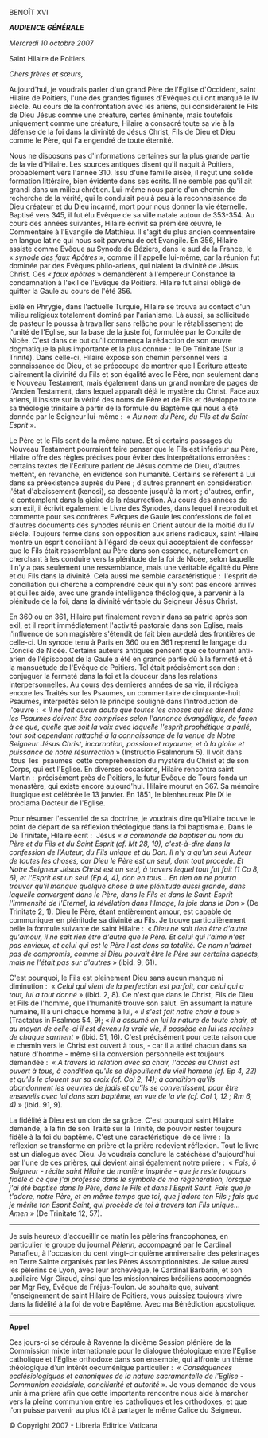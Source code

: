 BENOÎT XVI

***AUDIENCE GÉNÉRALE***

*Mercredi 10 octobre 2007*

Saint Hilaire de Poitiers

*Chers frères et sœurs,*

Aujourd'hui, je voudrais parler d'un grand Père de l'Eglise d'Occident, saint Hilaire de Poitiers, l'une des grandes figures d'Evêques qui ont marqué le IV siècle. Au cours de la confrontation avec les ariens, qui considéraient le Fils de Dieu Jésus comme une créature, certes éminente, mais toutefois uniquement comme une créature, Hilaire a consacré toute sa vie à la défense de la foi dans la divinité de Jésus Christ, Fils de Dieu et Dieu comme le Père, qui l'a engendré de toute éternité.

Nous ne disposons pas d'informations certaines sur la plus grande partie de la vie d'Hilaire. Les sources antiques disent qu'il naquit à Poitiers, probablement vers l'année 310. Issu d'une famille aisée, il reçut une solide formation littéraire, bien évidente dans ses écrits. Il ne semble pas qu'il ait grandi dans un milieu chrétien. Lui-même nous parle d'un chemin de recherche de la vérité, qui le conduisit peu à peu à la reconnaissance de Dieu créateur et du Dieu incarné, mort pour nous donner la vie éternelle. Baptisé vers 345, il fut élu Evêque de sa ville natale autour de 353-354. Au cours des années suivantes, Hilaire écrivit sa première œuvre, le Commentaire à l'Evangile de Matthieu. Il s'agit du plus ancien commentaire en langue latine qui nous soit parvenu de cet Evangile. En 356, Hilaire assiste comme Evêque au Synode de Béziers, dans le sud de la France, le « *synode des faux Apôtres* », comme il l'appelle lui-même, car la réunion fut dominée par des Evêques philo-ariens, qui niaient la divinité de Jésus Christ. Ces « *faux apôtres* » demandèrent à l'empereur Constance la condamnation à l'exil de l'Evêque de Poitiers. Hilaire fut ainsi obligé de quitter la Gaule au cours de l'été 356.

Exilé en Phrygie, dans l'actuelle Turquie, Hilaire se trouva au contact d'un milieu religieux totalement dominé par l'arianisme. Là aussi, sa sollicitude de pasteur le poussa à travailler sans relâche pour le rétablissement de l'unité de l'Eglise, sur la base de la juste foi, formulée par le Concile de Nicée. C'est dans ce but qu'il commença la rédaction de son œuvre dogmatique la plus importante et la plus connue :  le De Trinitate (Sur la Trinité). Dans celle-ci, Hilaire expose son chemin personnel vers la connaissance de Dieu, et se préoccupe de montrer que l'Ecriture atteste clairement la divinité du Fils et son égalité avec le Père, non seulement dans le Nouveau Testament, mais également dans un grand nombre de pages de l'Ancien Testament, dans lequel apparaît déjà le mystère du Christ. Face aux ariens, il insiste sur la vérité des noms de Père et de Fils et développe toute sa théologie trinitaire à partir de la formule du Baptême qui nous a été donnée par le Seigneur lui-même :  « *Au nom du Père, du Fils et du Saint-Esprit* ».

Le Père et le Fils sont de la même nature. Et si certains passages du Nouveau Testament pourraient faire penser que le Fils est inférieur au Père, Hilaire offre des règles précises pour éviter des interprétations erronées :  certains textes de l'Ecriture parlent de Jésus comme de Dieu, d'autres mettent, en revanche, en évidence son humanité. Certains se réfèrent à Lui dans sa préexistence auprès du Père ; d'autres prennent en considération l'état d'abaissement (kenosi), sa descente jusqu'à la mort ; d'autres, enfin, le contemplent dans la gloire de la résurrection. Au cours des années de son exil, il écrivit également le Livre des Synodes, dans lequel il reproduit et commente pour ses confrères Evêques de Gaule les confessions de foi et d'autres documents des synodes réunis en Orient autour de la moitié du IV siècle. Toujours ferme dans son opposition aux ariens radicaux, saint Hilaire montre un esprit conciliant à l'égard de ceux qui acceptaient de confesser que le Fils était ressemblant au Père dans son essence, naturellement en cherchant à les conduire vers la plénitude de la foi de Nicée, selon laquelle il n'y a pas seulement une ressemblance, mais une véritable égalité du Père et du Fils dans la divinité. Cela aussi me semble caractéristique :  l'esprit de conciliation qui cherche à comprendre ceux qui n'y sont pas encore arrivés et qui les aide, avec une grande intelligence théologique, à parvenir à la plénitude de la foi, dans la divinité véritable du Seigneur Jésus Christ.

En 360 ou en 361, Hilaire put finalement revenir dans sa patrie après son exil, et il reprit immédiatement l'activité pastorale dans son Eglise, mais l'influence de son magistère s'étendit de fait bien au-delà des frontières de celle-ci. Un synode tenu à Paris en 360 ou en 361 reprend le langage du Concile de Nicée. Certains auteurs antiques pensent que ce tournant anti-arien de l'épiscopat de la Gaule a été en grande partie dû à la fermeté et à la mansuétude de l'Evêque de Poitiers. Tel était précisément son don :  conjuguer la fermeté dans la foi et la douceur dans les relations interpersonnelles. Au cours des dernières années de sa vie, il rédigea encore les Traités sur les Psaumes, un commentaire de cinquante-huit Psaumes, interprétés selon le principe souligné dans l'introduction de l'œuvre :  « *Il ne fait aucun doute que toutes les choses qui se disent dans les Psaumes doivent être comprises selon l'annonce évangélique, de façon à ce que, quelle que soit la voix avec laquelle l'esprit prophétique a parlé, tout soit cependant rattaché à la connaissance de la venue de Notre Seigneur Jésus Christ, incarnation, passion et royaume, et à la gloire et puissance de notre résurrection* » (Instructio Psalmorum 5). Il voit dans  tous  les  psaumes  cette compréhension du mystère du Christ et de son Corps, qui est l'Eglise. En diverses occasions, Hilaire rencontra saint Martin :  précisément près de Poitiers, le futur Evêque de Tours fonda un monastère, qui existe encore aujourd'hui. Hilaire mourut en 367. Sa mémoire liturgique est célébrée le 13 janvier. En 1851, le bienheureux Pie IX le proclama Docteur de l'Eglise.

Pour résumer l'essentiel de sa doctrine, je voudrais dire qu'Hilaire trouve le point de départ de sa réflexion théologique dans la foi baptismale. Dans le De Trinitate, Hilaire écrit :  Jésus « *a commandé de baptiser au nom du Père et du Fils et du Saint Esprit (cf. Mt 28, 19), c'est-à-dire dans la confession de l'Auteur, du Fils unique et du Don. Il n'y a qu'un seul Auteur de toutes les choses, car Dieu le Père est un seul, dont tout procède. Et Notre Seigneur Jésus Christ est un seul, à travers lequel tout fut fait (1 Co 8, 6), et l'Esprit est un seul (Ep 4, 4), don en tous... En rien on ne pourra trouver qu'il manque quelque chose à une plénitude aussi grande, dans laquelle convergent dans le Père, dans le Fils et dans le Saint-Esprit l'immensité de l'Eternel, la révélation dans l'Image, la joie dans le Don* » (De Trinitate 2, 1). Dieu le Père, étant entièrement amour, est capable de communiquer en plénitude sa divinité au Fils. Je trouve particulièrement belle la formule suivante de saint Hilaire :  « *Dieu ne sait rien être d'autre qu'amour, il ne sait rien être d'autre que le Père. Et celui qui l'aime n'est pas envieux, et celui qui est le Père l'est dans sa totalité. Ce nom n'admet pas de compromis, comme si Dieu pouvait être le Père sur certains aspects, mais ne l'était pas sur d'autres* » (ibid. 9, 61).

C'est pourquoi, le Fils est pleinement Dieu sans aucun manque ni diminution :  « *Celui qui vient de la perfection est parfait, car celui qui a tout, lui a tout donné* » (ibid. 2, 8). Ce n'est que dans le Christ, Fils de Dieu et Fils de l'homme, que l'humanité trouve son salut. En assumant la nature humaine, Il a uni chaque homme à lui, « *il s'est fait notre chair à tous* » (Tractatus in Psalmos 54, 9); « *il a assumé en lui la nature de toute chair, et au moyen de celle-ci il est devenu la vraie vie, il possède en lui les racines de chaque sarment* » (ibid. 51, 16). C'est précisément pour cette raison que le chemin vers le Christ est ouvert à tous, - car il a attiré chacun dans sa nature d'homme - même si la conversion personnelle est toujours demandée :  « *A travers la relation avec sa chair, l'accès au Christ est ouvert à tous, à condition qu'ils se dépouillent du vieil homme (cf. Ep 4, 22) et qu'ils le clouent sur sa croix (cf. Col 2, 14); à condition qu'ils abandonnent les oeuvres de jadis et qu'ils se convertissent, pour être ensevelis avec lui dans son baptême, en vue de la vie (cf. Col 1, 12 ; Rm 6, 4)* » (ibid. 91, 9).

La fidélité à Dieu est un don de sa grâce. C'est pourquoi saint Hilaire demande, à la fin de son Traité sur la Trinité, de pouvoir rester toujours fidèle à la foi du baptême. C'est une caractéristique  de ce livre :  la réflexion se transforme en prière et la prière redevient réflexion. Tout le livre est un dialogue avec Dieu. Je voudrais conclure la catéchèse d'aujourd'hui par l'une de ces prières, qui devient ainsi également notre prière :  « *Fais, ô Seigneur - récite saint Hilaire de manière inspirée - que je reste toujours fidèle à ce que j'ai professé dans le symbole de ma régénération, lorsque j'ai été baptisé dans le Père, dans le Fils et dans l'Esprit Saint. Fais que je t'adore, notre Père, et en même temps que toi, que j'adore ton Fils ; fais que je mérite ton Esprit Saint, qui procède de toi à travers ton Fils unique... Amen* » (De Trinitate 12, 57).

* * *

Je suis heureux d'accueillir ce matin les pèlerins francophones, en particulier le groupe du journal *Pèlerin,* accompagné par le Cardinal Panafieu, à l'occasion du cent vingt-cinquième anniversaire des pèlerinages en Terre Sainte organisés par les Pères Assomptionnistes. Je salue aussi les pèlerins de Lyon, avec leur archevêque, le Cardinal Barbarin, et son auxiliaire Mgr Giraud, ainsi que les missionnaires brésiliens accompagnés par Mgr Rey, Évêque de Fréjus-Toulon. Je souhaite que, suivant l'enseignement de saint Hilaire de Poitiers, vous puissiez toujours vivre dans la fidélité à la foi de votre Baptême. Avec ma Bénédiction apostolique.

* * *

**Appel**

Ces jours-ci se déroule à Ravenne la dixième Session plénière de la Commission mixte internationale pour le dialogue théologique entre l'Eglise catholique et l'Eglise orthodoxe dans son ensemble, qui affronte un thème théologique d'un intérêt oecuménique particulier :  « *Conséquences ecclésiologiques et canoniques de la nature sacramentelle de l'Eglise - Communion ecclésiale, conciliarité et autorité* ». Je vous demande de vous unir à ma prière afin que cette importante rencontre nous aide à marcher vers la pleine communion entre les catholiques et les orthodoxes, et que l'on puisse parvenir au plus tôt à partager le même Calice du Seigneur.

© Copyright 2007 - Libreria Editrice Vaticana